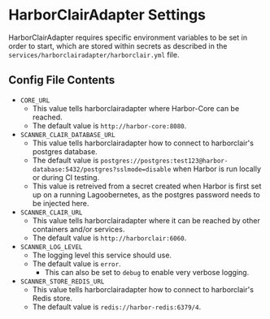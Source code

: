 # HarborClairAdapter Settings
HarborClairAdapter requires specific environment variables to be set in order to start, which are stored within secrets as described in the `services/harborclairadapter/harborclair.yml` file.

## Config File Contents

* `CORE_URL`
  * This value tells harborclairadapter where Harbor-Core can be reached.
  * The default value is `http://harbor-core:8080`.
* `SCANNER_CLAIR_DATABASE_URL`
  * This value tells harborclairadapter how to connect to harborclair's postgres database.
  * The default value is `postgres://postgres:test123@harbor-database:5432/postgres?sslmode=disable` when Harbor is run locally or during CI testing.
  * This value is retreived from a secret created when Harbor is first set up on a running Lagoobernetes, as the postgres password needs to be injected here.
* `SCANNER_CLAIR_URL`
  * This value tells harborclairadapter where it can be reached by other containers and/or services.
  * The default value is `http://harborclair:6060`.
* `SCANNER_LOG_LEVEL`
  * The logging level this service should use.
  * The default value is `error`.
    * This can also be set to `debug` to enable very verbose logging.
* `SCANNER_STORE_REDIS_URL`
  * This value tells harborclairadapter how to connect to harborclair's Redis store.
  * The default value is `redis://harbor-redis:6379/4`.
